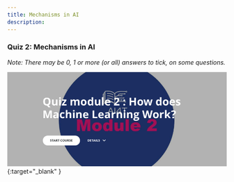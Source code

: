 ```yaml
---
title: Mechanisms in AI
description:
---
```


### Quiz 2: Mechanisms in AI



_Note: There may be 0, 1 or more (or all) answers to tick, on some questions._



[![Quiz2: Mechanisms in AI](../Images/AI4T-quiz-module2.png)](Quiz-2-ressources/HTML/AI4T-quiz-module2-how-does-machine-learning-works-html/index.html){:target="_blank" }
